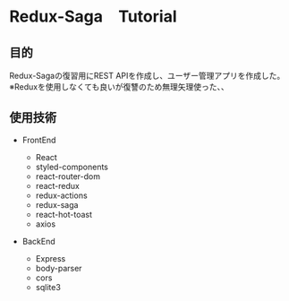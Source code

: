 # Redux-Saga　Tutorial

## 目的
Redux-Sagaの復習用にREST APIを作成し、ユーザー管理アプリを作成した。
※Reduxを使用しなくても良いが復讐のため無理矢理使った、、

## 使用技術
- FrontEnd
    - React
    - styled-components
    - react-router-dom
    - react-redux
    - redux-actions
    - redux-saga
    - react-hot-toast
    - axios

- BackEnd
    - Express
    - body-parser
    - cors
    - sqlite3
